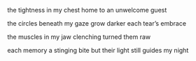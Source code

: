 the tightness in my chest 
home to an unwelcome guest 

the circles beneath my gaze 
grow darker each tear’s embrace

the muscles in my jaw 
clenching turned them raw

each memory a stinging bite 
but their light still guides my night